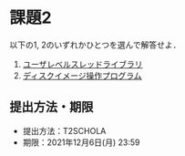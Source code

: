 # 課題2
以下の1, 2のいずれかひとつを選んで解答せよ．
1. [ユーザレベルスレッドライブラリ](kadai21.html)
2. [ディスクイメージ操作プログラム](kadai22.html)

## 提出方法・期限
* 提出方法：T2SCHOLA
* 期限：2021年12月6日(月) 23:59
